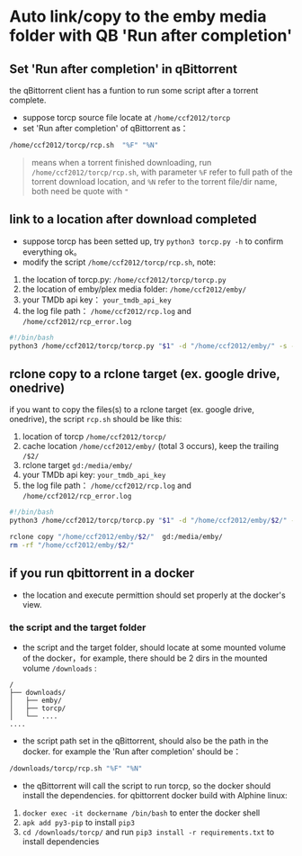 # Auto link/copy to the emby media folder with QB 'Run after completion'

## Set 'Run after completion' in qBittorrent
the qBittorrent client has a funtion to run some script after a torrent complete.
* suppose torcp source file locate at  `/home/ccf2012/torcp`
* set 'Run after completion' of qBittorrent as：
```sh
/home/ccf2012/torcp/rcp.sh  "%F" "%N"
```
> means when a torrent finished downloading, run `/home/ccf2012/torcp/rcp.sh`, with parameter  `%F` refer to full path of the torrent download location, and `%N` refer to the torrent file/dir name, both need be quote with `"`

## link to a location after download completed
* suppose torcp has been setted up, try  `python3 torcp.py -h`  to confirm everything ok。
* modify the script `/home/ccf2012/torcp/rcp.sh`, note:
1. the location of torcp.py: `/home/ccf2012/torcp/torcp.py` 
2. the location of emby/plex media folder: `/home/ccf2012/emby/`
3. your TMDb api key： `your_tmdb_api_key`
4. the log file path： `/home/ccf2012/rcp.log` and `/home/ccf2012/rcp_error.log`

```sh 
#!/bin/bash
python3 /home/ccf2012/torcp/torcp.py "$1" -d "/home/ccf2012/emby/" -s --tmdb-api-key your_tmdb_api_key --lang cn,jp  >>/home/ccf2012/rcp.log 2>>/home/ccf2012/rcp_error.log
```

## rclone copy to a rclone target (ex. google drive, onedrive)

if you want to copy the files(s) to a rclone target (ex. google drive, onedrive), the script `rcp.sh` should be like this:
1. location of torcp `/home/ccf2012/torcp/`
2. cache location `/home/ccf2012/emby/` (total 3 occurs), keep the trailing `/$2/`
3. rclone target `gd:/media/emby/`
4. your TMDb api key: `your_tmdb_api_key`
5. the log file path： `/home/ccf2012/rcp.log` and `/home/ccf2012/rcp_error.log`

```sh 
#!/bin/bash
python3 /home/ccf2012/torcp/torcp.py "$1" -d "/home/ccf2012/emby/$2/" -s --tmdb-api-key your_tmdb_api_key --lang cn,jp  >>/home/ccf2012/rcp.log 2>>/home/ccf2012/rcp_error.log

rclone copy "/home/ccf2012/emby/$2/"  gd:/media/emby/
rm -rf "/home/ccf2012/emby/$2/"
```


## if you run qbittorrent in a docker
* the location and execute permittion should set properly at the docker's view.

### the script and the target folder
*  the script and the target folder, should locate at some mounted volume of the docker，for example, there should be 2 dirs in the mounted volume `/downloads` :
```
/
├── downloads/
│   ├── emby/
│   ├── torcp/
│   └── ....
....
```

* the script path set in the qBittorrent, should also be the path in the docker. for example the 'Run after completion' should be：
```sh
/downloads/torcp/rcp.sh "%F" "%N"
```

* the qBittorrent will call the script to run torcp, so the docker should install the dependencies. for qbittorrent docker build with Alphine linux:
1. `docker exec -it dockername /bin/bash` to enter the docker shell
2. `apk add py3-pip`  to install `pip3`
3. `cd /downloads/torcp/` and run `pip3 install -r requirements.txt` to install dependencies
